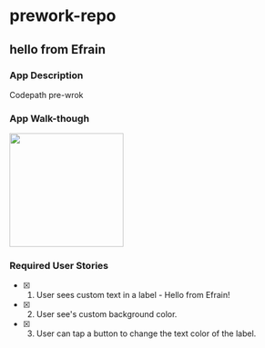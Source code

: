 # prework-repo
## hello from Efrain

### App Description
Codepath pre-wrok

### App Walk-though


<img src="https://i.imgur.com/9v7tEzc.gif" width=200><br>


### Required User Stories
- [x] 1. User sees custom text in a label - Hello from Efrain!
- [x] 2. User see's custom background color.
- [x] 3. User can tap a button to change the text color of the label.

